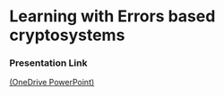 # Learning with Errors based cryptosystems
  
### Presentation Link
[(OneDrive PowerPoint)](https://entuedu-my.sharepoint.com/:p:/g/personal/harshrao001_e_ntu_edu_sg/EXBONLFc4klHqWMUNiM3QMsB7JF96xFM6ahDaq0gO5UxDA?e=XQvLEF)
